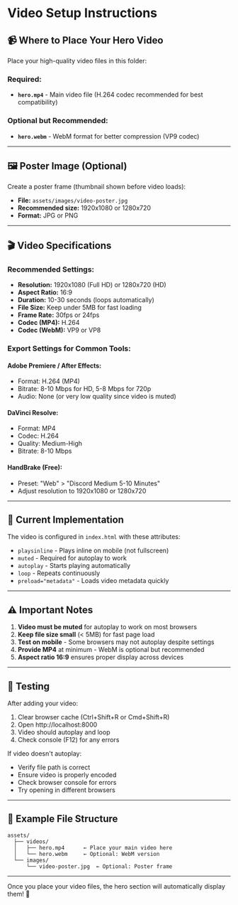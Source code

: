 # Video Setup Instructions

## 📹 Where to Place Your Hero Video

Place your high-quality video files in this folder:

### Required:
- **`hero.mp4`** - Main video file (H.264 codec recommended for best compatibility)

### Optional but Recommended:
- **`hero.webm`** - WebM format for better compression (VP9 codec)

---

## 🖼️ Poster Image (Optional)

Create a poster frame (thumbnail shown before video loads):
- **File:** `assets/images/video-poster.jpg`
- **Recommended size:** 1920x1080 or 1280x720
- **Format:** JPG or PNG

---

## 🎬 Video Specifications

### Recommended Settings:
- **Resolution:** 1920x1080 (Full HD) or 1280x720 (HD)
- **Aspect Ratio:** 16:9
- **Duration:** 10-30 seconds (loops automatically)
- **File Size:** Keep under 5MB for fast loading
- **Frame Rate:** 30fps or 24fps
- **Codec (MP4):** H.264
- **Codec (WebM):** VP9 or VP8

### Export Settings for Common Tools:

#### **Adobe Premiere / After Effects:**
- Format: H.264 (MP4)
- Bitrate: 8-10 Mbps for HD, 5-8 Mbps for 720p
- Audio: None (or very low quality since video is muted)

#### **DaVinci Resolve:**
- Format: MP4
- Codec: H.264
- Quality: Medium-High
- Bitrate: 8-10 Mbps

#### **HandBrake (Free):**
- Preset: "Web" > "Discord Medium 5-10 Minutes"
- Adjust resolution to 1920x1080 or 1280x720

---

## 🔧 Current Implementation

The video is configured in `index.html` with these attributes:
- `playsinline` - Plays inline on mobile (not fullscreen)
- `muted` - Required for autoplay to work
- `autoplay` - Starts playing automatically
- `loop` - Repeats continuously
- `preload="metadata"` - Loads video metadata quickly

---

## ⚠️ Important Notes

1. **Video must be muted** for autoplay to work on most browsers
2. **Keep file size small** (< 5MB) for fast page load
3. **Test on mobile** - Some browsers may not autoplay despite settings
4. **Provide MP4** at minimum - WebM is optional but recommended
5. **Aspect ratio 16:9** ensures proper display across devices

---

## 🧪 Testing

After adding your video:
1. Clear browser cache (Ctrl+Shift+R or Cmd+Shift+R)
2. Open http://localhost:8000
3. Video should autoplay and loop
4. Check console (F12) for any errors

If video doesn't autoplay:
- Verify file path is correct
- Ensure video is properly encoded
- Check browser console for errors
- Try opening in different browsers

---

## 📝 Example File Structure

```
assets/
  ├── videos/
  │   ├── hero.mp4      ← Place your main video here
  │   └── hero.webm     ← Optional: WebM version
  └── images/
      └── video-poster.jpg  ← Optional: Poster frame
```

---

Once you place your video files, the hero section will automatically display them! 🎥

